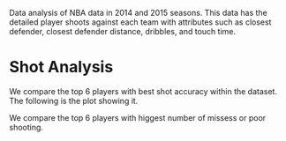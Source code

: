 Data analysis of NBA data in 2014 and 2015 seasons. This data has the detailed player shoots against each team with attributes such as closest defender, closest defender distance, dribbles, and touch time.

# Shot Analysis

We compare the top 6 players with best shot accuracy within the dataset. The following is the plot showing it.

We compare the top 6 players with higgest number of missess or poor shooting.

